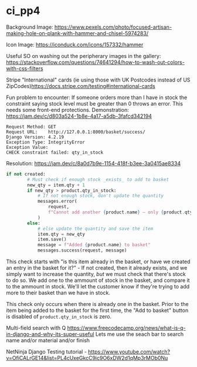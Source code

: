 # ci_pp4


Background Image: https://www.pexels.com/photo/focused-artisan-making-hole-on-plank-with-hammer-and-chisel-5974283/

Icon Image: https://iconduck.com/icons/157332/hammer

Useful SO on washing out the peripherary images in the gallery: https://stackoverflow.com/questions/74641294/how-to-wash-out-colors-with-css-filters

Stripe "International" cards (ie using those with UK Postcodes instead of US ZipCodes)https://docs.stripe.com/testing#international-cards


Fun problem to encounter: If someone orders more than I have in stock the constraint saying stock level must be greater than 0 throws an error. This needs some front-end protections.
Demonstration: https://jam.dev/c/d803a524-1b8e-4a17-a5db-3fafcd342194
```
Request Method:	GET
Request URL:	http://127.0.0.1:8000/basket/success/
Django Version:	4.2.19
Exception Type:	IntegrityError
Exception Value:	
CHECK constraint failed: qty_in_stock
```
Resolution: 
https://jam.dev/c/8a0d7b9e-1154-418f-b3ee-3a0415ae8334

``` Python
if not created:
        # Must check if enough stock _exists_ to add to basket
        new_qty = item.qty + 1
        if new_qty > product.qty_in_stock:
            # If not enough stock, don't update the quantity
            messages.error(
                request,
                f"Cannot add another {product.name} — only {product.qty_in_stock} in stock."
            )
        else:
            # else update the quantity and save the item
            item.qty = new_qty
            item.save()
            message = f"Added {product.name} to basket"
            messages.success(request, message)
```

This check starts with "is this item already in the basket, or have we created an entry in the basket for it?" - If not created, then it already exists, and we simply want to increase the quantity, _but_ we must check that there's stock to do so. We add one to the ammount of stock in the basket, and compare it to the ammount in stock. We'll let the customer know if they're trying to add more to their basket than we have in stock.

This check only occurs when there is already one in the basket. Prior to the item being added to the basket for the first time, the "Add to basket" button is disabled of `product.qty_in_stock` is zero.

Multi-field search with Q
https://www.freecodecamp.org/news/what-is-q-in-django-and-why-its-super-useful
Lets me use the seach bar to search name and/or material and/or finish

NetNinja Django Testing tutorial - https://www.youtube.com/watch?v=OfiCALrGE14&list=PL4cUxeGkcC9ic9O6xDW2d1qMp3rMOb0Nu
